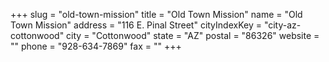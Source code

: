 +++
slug = "old-town-mission"
title = "Old Town Mission"
name = "Old Town Mission"
address = "116 E. Pinal Street"
cityIndexKey = "city-az-cottonwood"
city = "Cottonwood"
state = "AZ"
postal = "86326"
website = ""
phone = "928-634-7869"
fax = ""
+++
